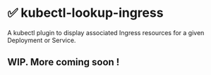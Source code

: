 # ✅ kubectl-lookup-ingress
A kubectl plugin to display associated Ingress resources for a given Deployment or Service.

## WIP. More coming soon !